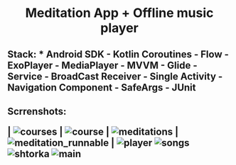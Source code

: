 <h1 align="center">Meditation App + Offline music player

<h2>Stack:
* Android SDK
  - Kotlin Coroutines
  - Flow
  - ExoPlayer
  - MediaPlayer
  - MVVM
  - Glide
  - Service
  - BroadCast Receiver 
  - Single Activity
  - Navigation Component
  - SafeArgs
  - JUnit

<h2>Scrrenshots:
  
  | ![courses](https://user-images.githubusercontent.com/79253805/220618360-1f233dbf-b156-45f5-be0e-2e978b182246.png) |
  ![course](https://user-images.githubusercontent.com/79253805/220618395-a521e2d0-2a18-41fd-b17e-440985dd0936.png) |
  ![meditations](https://user-images.githubusercontent.com/79253805/220618487-0197e90a-cfe4-46ea-b356-f90801ed78ee.png) |
  ![meditation_runnable](https://user-images.githubusercontent.com/79253805/220618446-61a6d685-c1f2-4b6f-a5b4-44e461ca7bcc.png) |
  ![player](https://user-images.githubusercontent.com/79253805/220618828-46a48b05-80e2-486a-a403-0618904317d4.png)
  ![songs](https://user-images.githubusercontent.com/79253805/220618866-d06c3919-18b5-48bd-b930-d428f8311039.png)
  ![shtorka](https://user-images.githubusercontent.com/79253805/220618899-1a914034-3af2-4551-9e27-dcb46b2d2980.png)
  ![main](https://user-images.githubusercontent.com/79253805/220618916-da73abce-d896-47ae-9291-d44be52b3fce.png)

